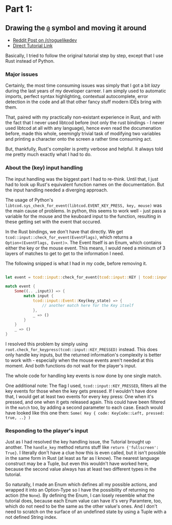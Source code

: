 # Part 1: 
## Drawing the `@` symbol and moving it around

- [Reddit Post on /r/roguelikedev](https://www.reddit.com/r/roguelikedev/comments/8s5x5n/roguelikedev_does_the_complete_roguelike_tutorial/)
- [Direct Tutorial Link](http://rogueliketutorials.com/libtcod/1)

Basically, I tried to follow the original tutorial step by step, except that I use Rust instead of Python. 

### Major issues

Certainly, the most time consuming issues was simply that I got a bit _lazy_ during the last years of my developer carreer. I am simply used to automatic imports, perfect syntax highlighting, contextual autocomplete, error detection in the code and all that other fancy stuff modern IDEs bring with them. 

That, paired with my practically non-existant experience in Rust, and with the fact that I never used libtcod before (not only the rust bindings - I never used libtcod at all with any language), hence even read the documenation before, made this whole, seemingly trivial task of modifying two variables and printing a character onto the screen a rather time consuming act.

But, thankfully, Rust's compiler is pretty verbose and helpful. It always told me pretty much exactly what I had to do. 


### About the (key) input handling

The input handling was the biggest part I had to re-think. Until that, I just had to look up Rust's equivalent function names on the documentation. But the input handling needed a diverging approach.

The usage of Python's `libtcod.sys_check_for_event(libtcod.EVENT_KEY_PRESS, key, mouse)` was the main cause of problems. In python, this seems to work well - just pass a variable for the mouse and the keuboard input to the function, resulting in these getting set with the event that occured.

In the Rust bindings, we don't have that directly. We get `tcod::input::check_for_event(EventFlags)`, which returns a `Option<(EventFlags, Event)>`. The Event Itself is an Enum, which contains either the key or the mouse event. This means, I would need a mininum of 3 layers of matches to get to get to the information I need. 

The following snipped is what I had in my code, before removing it.

```rust

let event = tcod::input::check_for_event(tcod::input::KEY | tcod::input::MOUSE);

match event {
    Some((.. ,input)) => {
        match input {
            tcod::input::Event::Key(key_state) => {
                // another match here for the Key itself
            },
            _ => ()
        }
    }
    _ => ()
}

```

I resolved this problem by simply using `root.check_for_keypress(tcod::input::KEY_PRESSED)` instead. This does only handle key inputs, but the returned information's complexity is better to work with - especially when the mouse events aren't needed at this moment. And both functions do not wait for the player's input.

The whole code for handling key events is now done by one single match.

One additional note: The flag I used, `tcod::input::KEY_PRESSED`, filters all the key events for those when the key gets pressed. If I wouldn't have done that, I would get at least two events for every key press: One when it's pressed, and one when it gets released again. This could have been filtered in the `match` too, by adding a second parameter to each case. Eeach would have looked like this one then: 
`Some( Key { code: KeyCode::Left, pressed: true, ..} )`


### Responding to the player's input

Just as I had resolved the key handling issue, the Tutorial brought up another. The `handle_key` method returns stuff like `return {'fullscreen': True}`. I literally don't have a clue how this is even called, but it isn't possible in the same form in Rust (at least as far as I know). The nearest language construct may be a Tuple, but even this wouldn't have worked here, because the second value always has at least two different types in the tutorial.

So naturally, I made an Enum which defines all my possible actions, and wrapped it into an Option-Type so I have the possibility of returning no action (the `None`). By defining the Enum, I can losely resemble what the tutorial does, because each Enum value can have it's very Paramtere, too, which do not need to be the same as the other value's ones. And I don't need to scratch on the surface of an undefined state by using a Tuple with a not defined String index. 
